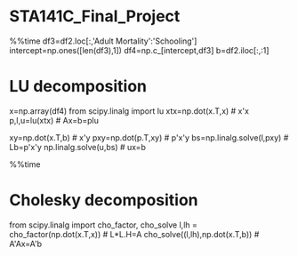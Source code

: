 # STA141C_Final_Project
%%time
df3=df2.loc[:,'Adult Mortality':'Schooling']
intercept=np.ones([len(df3),1])
df4=np.c_[intercept,df3]
b=df2.iloc[:,:1]

# LU decomposition
x=np.array(df4)
from scipy.linalg import lu
xtx=np.dot(x.T,x) # x'x
p,l,u=lu(xtx) # Ax=b=plu

xy=np.dot(x.T,b) # x'y
pxy=np.dot(p.T,xy) # p'x'y
bs=np.linalg.solve(l,pxy) # Lb=p'x'y
np.linalg.solve(u,bs) # ux=b

%%time
# Cholesky decomposition
from scipy.linalg import cho_factor, cho_solve
l,lh = cho_factor(np.dot(x.T,x)) # L*L.H=A
cho_solve((l,lh),np.dot(x.T,b)) # A'Ax=A'b

